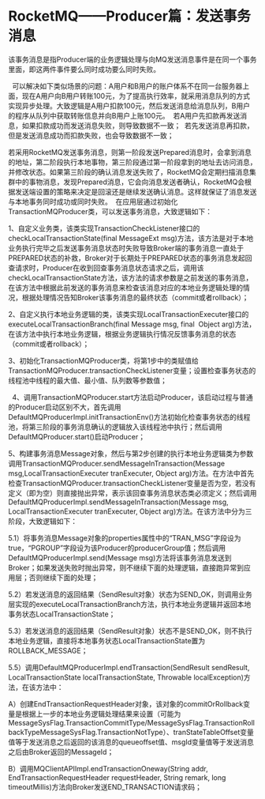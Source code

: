 # RocketMQ——Producer篇：发送事务消息

该事务消息是指Producer端的业务逻辑处理与向MQ发送消息事件是在同一个事务里面，即这两件事件要么同时成功要么同时失败。

  可以解决如下类似场景的问题：A用户和B用户的账户体系不在同一台服务器上面，现在A用户向B用户转账100元，为了提高执行效率，就采用消息队列的方式实现异步处理。大致逻辑是A用户扣款100元，然后发送消息给消息队列，B用户的程序从队列中获取转账信息并向B用户上账100元。  若A用户先扣款再发送消息，如果扣款成功而发送消息失败，则导致数据不一致；  若先发送消息再扣款，但是发送消息成功而扣款失败，也会导致数据不一致；  

若采用RocketMQ发送事务消息，则第一阶段发送Prepared消息时，会拿到消息的地址，第二阶段执行本地事物，第三阶段通过第一阶段拿到的地址去访问消息，并修改状态。如果第三阶段的确认消息发送失败了，RocketMQ会定期扫描消息集群中的事物消息，发现Prepared消息，它会向消息发送者确认，RocketMQ会根据发送端设置的策略来决定是回滚还是继续发送确认消息。这样就保证了消息发送与本地事务同时成功或同时失败。  在应用层通过初始化TransactionMQProducer类，可以发送事务消息，大致逻辑如下：  

1、自定义业务类，该类实现TransactionCheckListener接口的checkLocalTransactionState(final MessageExt msg)方法，该方法是对于本地业务执行完毕之后发送事务消息状态时失败导致Broker端的事务消息一直处于PREPARED状态的补救，Broker对于长期处于PREPARED状态的事务消息发起回查请求时，Producer在收到回查事务消息状态请求之后，调用该checkLocalTransactionState方法，该方法的请求参数是之前发送的事务消息，在该方法中根据此前发送的事务消息来检查该消息对应的本地业务逻辑处理的情况，根据处理情况告知Broker该事务消息的最终状态（commit或者rollback）； 

 2、自定义执行本地业务逻辑的类，该类实现LocalTransactionExecuter接口的executeLocalTransactionBranch(final Message msg, final  Object arg)方法，在该方法中执行本地业务逻辑，根据业务逻辑执行情况反馈事务消息的状态（commit或者rollback）；  

3、初始化TransactionMQProducer类，将第1步中的类赋值给TransactionMQProducer.transactionCheckListener变量；设置检查事务状态的线程池中线程的最大值、最小值、队列数等参数值；

  4、调用TransactionMQProducer.start方法启动Producer，该启动过程与普通的Producer启动区别不大，首先调用DefaultMQProducerImpl.initTransactionEnv()方法初始化检查事务状态的线程池，将第三阶段的事务消息确认的逻辑放入该线程池中执行；然后调用DefaultMQProducer.start()启动Producer；  

5、构建事务消息Message对象，然后与第2步创建的执行本地业务逻辑类为参数调用TransactionMQProducer.sendMessageInTransaction(Message msg,LocalTransactionExecuter tranExecuter, Object arg)方法。在方法中首先检查TransactionMQProducer.transactionCheckListener变量是否为空，若没有定义（即为空）则直接抛出异常，表示该回查事务消息状态类必须定义；然后调用DefaultMQProducerImpl.sendMessageInTransaction(Message msg, LocalTransactionExecuter tranExecuter, Object arg)方法。在该方法中分为三阶段，大致逻辑如下：  

5.1）将事务消息Message对象的properties属性中的“TRAN_MSG”字段设为true，“PGROUP”字段设为该Producer的producerGroup值；然后调用DefaultMQProducerImpl.send(Message msg)方法将该事务消息发送到Broker；如果发送失败时抛出异常，则不继续下面的处理逻辑，直接跑异常到应用层；否则继续下面的处理；  

5.2）若发送消息的返回结果（SendResult对象）状态为SEND_OK，则调用业务层实现的executeLocalTransactionBranch方法，执行本地业务逻辑并返回本地事务状态LocalTransactionState；  

5.3）若发送消息的返回结果（SendResult对象）状态不是SEND_OK，则不执行本地业务逻辑，直接将本地事务状态LocalTransactionState置为ROLLBACK_MESSAGE； 

 5.5）调用DefaultMQProducerImpl.endTransaction(SendResult sendResult, LocalTransactionState localTransactionState, Throwable localException)方法，在该方法中： 

 A）创建EndTransactionRequestHeader对象，该对象的commitOrRollback变量是根据上一步的本地业务逻辑处理结果来设置（可能为MessageSysFlag.TransactionCommitType/MessageSysFlag.TransactionRollbackTypeMessageSysFlag.TransactionNotType）、tranStateTableOffset变量值等于发送消息之后返回的该消息的queueoffset值、msgId变量值等于发送消息之后由Broker返回的MessageId； 

 B）调用MQClientAPIImpl.endTransactionOneway(String addr, EndTransactionRequestHeader requestHeader, String remark, long timeoutMillis)方法向Broker发送END_TRANSACTION请求码；